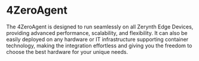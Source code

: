 # 4ZeroAgent

The 4ZeroAgent is designed to run seamlessly on all Zerynth Edge Devices, providing advanced performance, scalability, and flexibility.
It can also be easily deployed on any hardware or IT infrastructure supporting container technology, making the integration effortless and giving you the freedom to choose the best hardware for your unique needs.
